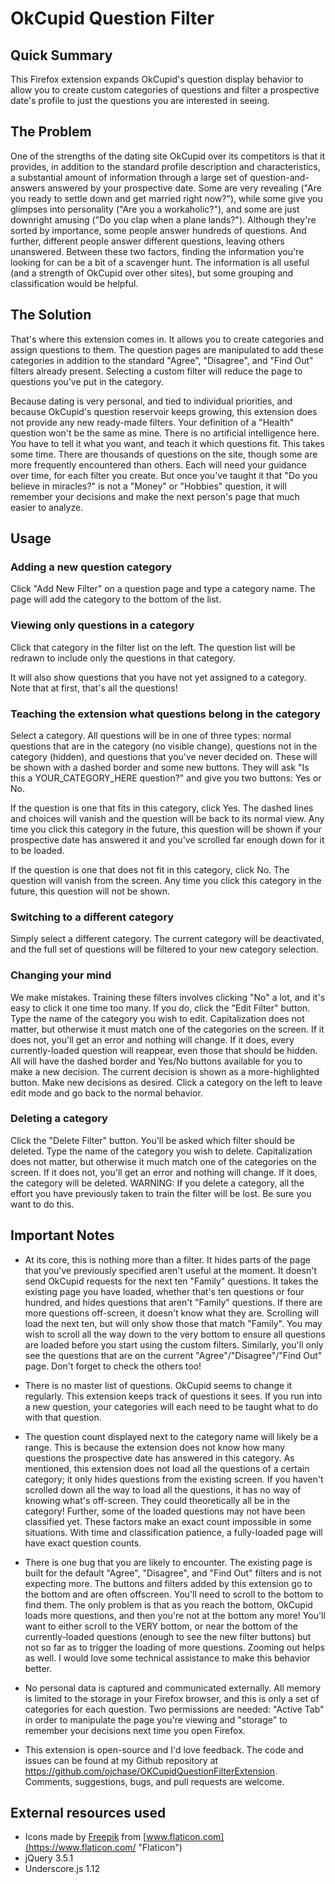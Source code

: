 # OkCupid Question Filter #

## Quick Summary ##

This Firefox extension expands OkCupid's question display behavior to allow you to create custom categories of questions and filter a prospective date's profile to just the questions you are interested in seeing.

## The Problem ##

One of the strengths of the dating site OkCupid over its competitors is that it provides, in addition to the standard profile description and characteristics, a substantial amount of information through a large set of question-and-answers answered by your prospective date. Some are very revealing ("Are you ready to settle down and get married right now?"), while some give you glimpses into personality ("Are you a workaholic?"), and some are just downright amusing ("Do you clap when a plane lands?"). Although they're sorted by importance, some people answer hundreds of questions. And further, different people answer different questions, leaving others unanswered. Between these two factors, finding the information you're looking for can be a bit of a scavenger hunt. The information is all useful (and a strength of OkCupid over other sites), but some grouping and classification would be helpful.

## The Solution ##

That's where this extension comes in. It allows you to create categories and assign questions to them. The question pages are manipulated to add these categories in addition to the standard "Agree", "Disagree", and "Find Out" filters already present. Selecting a custom filter will reduce the page to questions you've put in the category.

Because dating is very personal, and tied to individual priorities, and because OkCupid's question reservoir keeps growing, this extension does not provide any new ready-made filters. Your definition of a "Health" question won't be the same as mine. There is no artificial intelligence here. You have to tell it what you want, and teach it which questions fit. This takes some time. There are thousands of questions on the site, though some are more frequently encountered than others. Each will need your guidance over time, for each filter you create. But once you've taught it that "Do you believe in miracles?" is not a "Money" or "Hobbies" question, it will remember your decisions and make the next person's page that much easier to analyze.

## Usage ##

### Adding a new question category ###

Click "Add New Filter" on a question page and type a category name. The page will add the category to the bottom of the list.

### Viewing only questions in a category ###

Click that category in the filter list on the left. The question list will be redrawn to include only the questions in that category.

It will also show questions that you have not yet assigned to a category. Note that at first, that's all the questions!

### Teaching the extension what questions belong in the category ###

Select a category. All questions will be in one of three types: normal questions that are in the category (no visible change), questions not in the category (hidden), and questions that you've never decided on. These will be shown with a dashed border and some new buttons. They will ask "Is this a YOUR_CATEGORY_HERE question?" and give you two buttons: Yes or No. 

If the question is one that fits in this category, click Yes. The dashed lines and choices will vanish and the question will be back to its normal view. Any time you click this category in the future, this question will be shown if your prospective date has answered it and you've scrolled far enough down for it to be loaded.
	
If the question is one that does not fit in this category, click No. The question will vanish from the screen. Any time you click this category in the future, this question will not be shown.

### Switching to a different category ###

Simply select a different category. The current category will be deactivated, and the full set of questions will be filtered to your new category selection.

### Changing your mind ###

We make mistakes. Training these filters involves clicking "No" a lot, and it's easy to click it one time too many. If you do, click the "Edit Filter" button. Type the name of the category you wish to edit. Capitalization does not matter, but otherwise it must match one of the categories on the screen. If it does not, you'll get an error and nothing will change. If it does, every currently-loaded question will reappear, even those that should be hidden. All will have the dashed border and Yes/No buttons available for you to make a new decision. The current decision is shown as a more-highlighted button. Make new decisions as desired. Click a category on the left to leave edit mode and go back to the normal behavior.

### Deleting a category ###

Click the "Delete Filter" button. You'll be asked which filter should be deleted. Type the name of the category you wish to delete. Capitalization does not matter, but otherwise it much match one of the categories on the screen. If it does not, you'll get an error and nothing will change. If it does, the category will be deleted. WARNING: If you delete a category, all the effort you have previously taken to train the filter will be lost. Be sure you want to do this.

## Important Notes ##

- At its core, this is nothing more than a filter. It hides parts of the page that you've previously specified aren't useful at the moment. It doesn't send OkCupid requests for the next ten "Family" questions. It takes the existing page you have loaded, whether that's ten questions or four hundred, and hides questions that aren't "Family" questions. If there are more questions off-screen, it doesn't know what they are. Scrolling will load the next ten, but will only show those that match "Family". You may wish to scroll all the way down to the very bottom to ensure all questions are loaded before you start using the custom filters. Similarly, you'll only see the questions that are on the current "Agree"/"Disagree"/"Find Out" page. Don't forget to check the others too!

- There is no master list of questions. OkCupid seems to change it regularly. This extension keeps track of questions it sees. If you run into a new question, your categories will each need to be taught what to do with that question.

- The question count displayed next to the category name will likely be a range. This is because the extension does not know how many questions the prospective date has answered in this category. As mentioned, this extension does not load all the questions of a certain category; it only hides questions from the existing screen. If you haven't scrolled down all the way to load all the questions, it has no way of knowing what's off-screen. They could theoretically all be in the category! Further, some of the loaded questions may not have been classified yet. These factors make an exact count impossible in some situations. With time and classification patience, a fully-loaded page will have exact question counts.

- There is one bug that you are likely to encounter. The existing page is built for the default "Agree", "Disagree", and "Find Out" filters and is not expecting more. The buttons and filters added by this extension go to the bottom and are often offscreen. You'll need to scroll to the bottom to find them. The only problem is that as you reach the bottom, OkCupid loads more questions, and then you're not at the bottom any more! You'll want to either scroll to the VERY bottom, or near the bottom of the currently-loaded questions (enough to see the new filter buttons) but not so far as to trigger the loading of more questions. Zooming out helps as well. I would love some technical assistance to make this behavior better.

- No personal data is captured and communicated externally. All memory is limited to the storage in your Firefox browser, and this is only a set of categories for each question. Two permissions are needed: "Active Tab" in order to manipulate the page you're viewing and "storage" to remember your decisions next time you open Firefox.

- This extension is open-source and I'd love feedback. The code and issues can be found at  my Github repository at https://github.com/ojchase/OKCupidQuestionFilterExtension. Comments, suggestions, bugs, and pull requests are welcome.

## External resources used ##

- Icons made by [Freepik](https://www.freepik.com "Freepik") from [www.flaticon.com](https://www.flaticon.com/ "Flaticon")
- jQuery 3.5.1
- Underscore.js 1.12
